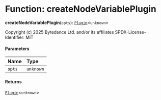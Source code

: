 # Function: createNodeVariablePlugin

**createNodeVariablePlugin**(`opts`): [`Plugin`](/auto-docs/free-layout-editor/variables/Plugin-1.md)<`unknown`>

Copyright (c) 2025 Bytedance Ltd. and/or its affiliates
SPDX-License-Identifier: MIT

#### Parameters

| Name | Type |
| :------ | :------ |
| `opts` | `unknown` |

#### Returns

[`Plugin`](/auto-docs/free-layout-editor/variables/Plugin-1.md)<`unknown`>
